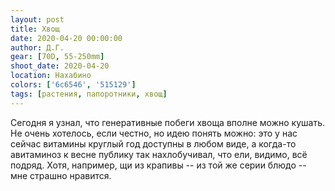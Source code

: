 ```yaml
---
layout: post
title: Хвощ
date: 2020-04-20 00:00:00
author: Д.Г.
gear: [70D, 55-250mm]
shoot_date: 2020-04-20
location: Нахабино
colors: ['6c6546', '515129']
tags: [растения, папоротники, хвощ]
---
```

Сегодня я узнал, что генеративные побеги хвоща вполне можно кушать. Не очень хотелось, если честно, но идею понять можно: это у нас сейчас витамины круглый год доступны в любом виде, а когда-то авитаминоз к весне публику так нахлобучивал, что ели, видимо, всё подряд. Хотя, например, щи из крапивы -- из той же серии блюдо -- мне страшно нравится.
